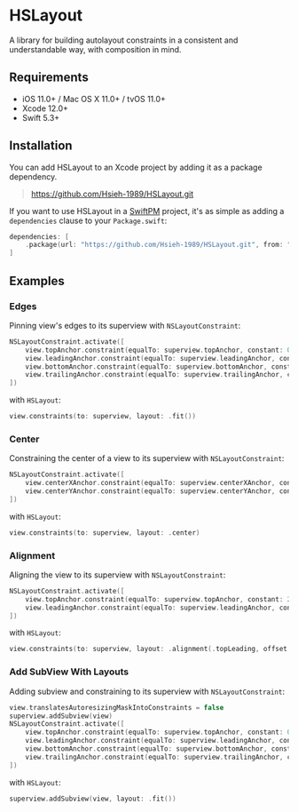 # HSLayout

A library for building autolayout constraints in a consistent and understandable way, with composition in mind.

## Requirements

- iOS 11.0+ / Mac OS X 11.0+ / tvOS 11.0+
- Xcode 12.0+
- Swift 5.3+

## Installation

You can add HSLayout to an Xcode project by adding it as a package dependency.

> https://github.com/Hsieh-1989/HSLayout.git

If you want to use HSLayout in a [SwiftPM](https://swift.org/package-manager/) project, it's as simple as adding a `dependencies` clause to your `Package.swift`:

```swift
dependencies: [
    .package(url: "https://github.com/Hsieh-1989/HSLayout.git", from: "0.1.1")
]
```

## Examples

### Edges

Pinning view's edges to its superview with `NSLayoutConstraint`:

```swift
NSLayoutConstraint.activate([
    view.topAnchor.constraint(equalTo: superview.topAnchor, constant: 0),
    view.leadingAnchor.constraint(equalTo: superview.leadingAnchor, constant: 0),
    view.bottomAnchor.constraint(equalTo: superview.bottomAnchor, constant: 0),
    view.trailingAnchor.constraint(equalTo: superview.trailingAnchor, constant: 0)
])
```

with `HSLayout`:

```swift
view.constraints(to: superview, layout: .fit())
```

### Center

Constraining the center of a view to its superview with `NSLayoutConstraint`:

```swift
NSLayoutConstraint.activate([
    view.centerXAnchor.constraint(equalTo: superview.centerXAnchor, constant: 0)
    view.centerYAnchor.constraint(equalTo: superview.centerYAnchor, constant: 0)
])
```

with `HSLayout`:

```swift
view.constraints(to: superview, layout: .center)
```

### Alignment

Aligning the view to its superview with `NSLayoutConstraint`:

```swift
NSLayoutConstraint.activate([
    view.topAnchor.constraint(equalTo: superview.topAnchor, constant: 20),
    view.leadingAnchor.constraint(equalTo: superview.leadingAnchor, constant: 20),
])
```

with `HSLayout`:

```swift
view.constraints(to: superview, layout: .alignment(.topLeading, offset: .init(x: 20, y: 20)))
```

### Add SubView With Layouts

Adding subview and constraining to its superview with `NSLayoutConstraint`:

```swift
view.translatesAutoresizingMaskIntoConstraints = false
superview.addSubview(view)
NSLayoutConstraint.activate([
    view.topAnchor.constraint(equalTo: superview.topAnchor, constant: 0),
    view.leadingAnchor.constraint(equalTo: superview.leadingAnchor, constant: 0),
    view.bottomAnchor.constraint(equalTo: superview.bottomAnchor, constant: 0),
    view.trailingAnchor.constraint(equalTo: superview.trailingAnchor, constant: 0)
])
```

with `HSLayout`:

```swift
superview.addSubview(view, layout: .fit())
```
